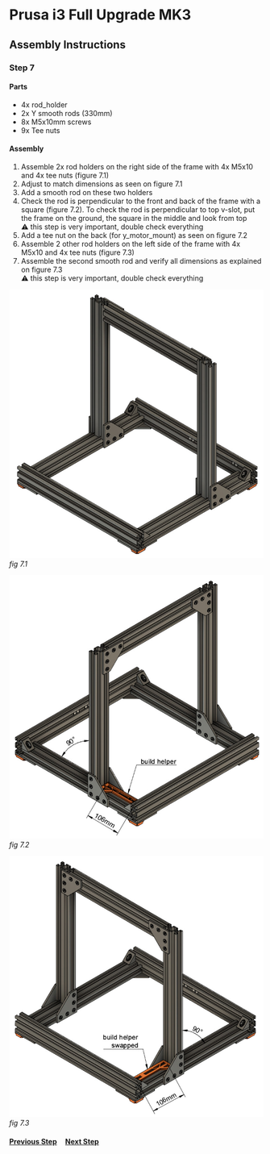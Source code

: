 # Prusa i3 Full Upgrade MK3

## Assembly Instructions

### Step 7

#### Parts  

* 4x rod_holder
* 2x Y smooth rods (330mm)
* 8x M5x10mm screws
* 9x Tee nuts

#### Assembly

1. Assemble 2x rod holders on the right side of the frame with 4x M5x10 and 4x tee nuts (figure 7.1) 
1. Adjust to match dimensions as seen on figure 7.1
1. Add a smooth rod on these two holders
1. Check the rod is perpendicular to the front and back of the frame with a square (figure 7.2). To check the rod is perpendicular to top v-slot, put the frame on the ground, the square in the middle and look from top<br>
   :warning: this step is very important, double check everything
1. Add a tee nut on the back (for y_motor_mount) as seen on figure 7.2
1. Assemble 2 other rod holders on the left side of the frame with 4x M5x10 and 4x tee nuts (figure 7.3)
1. Assemble the second smooth rod and verify all dimensions as explained on figure 7.3<br>
   :warning: this step is very important, double check everything



![](img/fig7.1.jpg)\
*fig 7.1*

![](img/fig7.2.jpg)\
*fig 7.2*

![](img/fig7.3.jpg)\
*fig 7.3*

#### [Previous Step](step06.md) &nbsp;&nbsp;&nbsp; [Next Step](step08.md)
